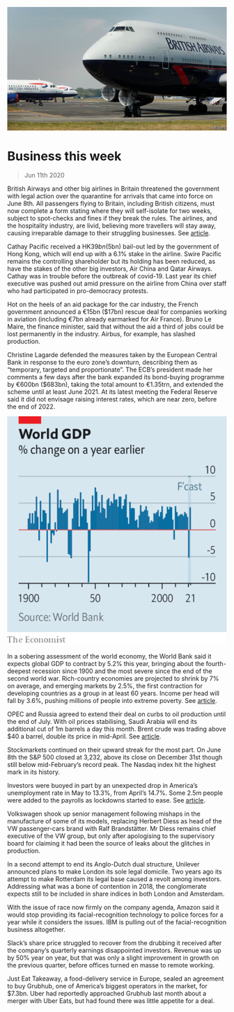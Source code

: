 ![](./images/20200613_WWP501.jpg)

# Business this week

> Jun 11th 2020

British Airways and other big airlines in Britain threatened the government with legal action over the quarantine for arrivals that came into force on June 8th. All passengers flying to Britain, including British citizens, must now complete a form stating where they will self-isolate for two weeks, subject to spot-checks and fines if they break the rules. The airlines, and the hospitality industry, are livid, believing more travellers will stay away, causing irreparable damage to their struggling businesses. See [article](https://www.economist.com//britain/2020/06/11/britains-new-quarantine-rules-are-a-head-scratcher).

Cathay Pacific received a HK$39bn ($5bn) bail-out led by the government of Hong Kong, which will end up with a 6.1% stake in the airline. Swire Pacific remains the controlling shareholder but its holding has been reduced, as have the stakes of the other big investors, Air China and Qatar Airways. Cathay was in trouble before the outbreak of covid-19. Last year its chief executive was pushed out amid pressure on the airline from China over staff who had participated in pro-democracy protests.

Hot on the heels of an aid package for the car industry, the French government announced a €15bn ($17bn) rescue deal for companies working in aviation (including €7bn already earmarked for Air France). Bruno Le Maire, the finance minister, said that without the aid a third of jobs could be lost permanently in the industry. Airbus, for example, has slashed production.

Christine Lagarde defended the measures taken by the European Central Bank in response to the euro zone’s downturn, describing them as “temporary, targeted and proportionate”. The ECB’s president made her comments a few days after the bank expanded its bond-buying programme by €600bn ($683bn), taking the total amount to €1.35trn, and extended the scheme until at least June 2021. At its latest meeting the Federal Reserve said it did not envisage raising interest rates, which are near zero, before the end of 2022.

![](./images/20200613_WWC029.png)

In a sobering assessment of the world economy, the World Bank said it expects global GDP to contract by 5.2% this year, bringing about the fourth- deepest recession since 1900 and the most severe since the end of the second world war. Rich-country economies are projected to shrink by 7% on average, and emerging markets by 2.5%, the first contraction for developing countries as a group in at least 60 years. Income per head will fall by 3.6%, pushing millions of people into extreme poverty. See [article](https://www.economist.com//leaders/2020/06/11/most-investors-and-some-firms-are-upbeat-about-the-world-economy).

OPEC and Russia agreed to extend their deal on curbs to oil production until the end of July. With oil prices stabilising, Saudi Arabia will end its additional cut of 1m barrels a day this month. Brent crude was trading above $40 a barrel, double its price in mid-April. See [article](https://www.economist.com//finance-and-economics/2020/06/13/investment-in-oil-supply-has-collapsed-it-may-not-roar-back).

Stockmarkets continued on their upward streak for the most part. On June 8th the S&P 500 closed at 3,232, above its close on December 31st though still below mid-February’s record peak. The Nasdaq index hit the highest mark in its history.

Investors were buoyed in part by an unexpected drop in America’s unemployment rate in May to 13.3%, from April’s 14.7%. Some 2.5m people were added to the payrolls as lockdowns started to ease. See [article](https://www.economist.com//node/21787958).

Volkswagen shook up senior management following mishaps in the manufacture of some of its models, replacing Herbert Diess as head of the VW passenger-cars brand with Ralf Brandstätter. Mr Diess remains chief executive of the VW group, but only after apologising to the supervisory board for claiming it had been the source of leaks about the glitches in production.

In a second attempt to end its Anglo-Dutch dual structure, Unilever announced plans to make London its sole legal domicile. Two years ago its attempt to make Rotterdam its legal base caused a revolt among investors. Addressing what was a bone of contention in 2018, the conglomerate expects still to be included in share indices in both London and Amsterdam.

With the issue of race now firmly on the company agenda, Amazon said it would stop providing its facial-recognition technology to police forces for a year while it considers the issues. IBM is pulling out of the facial-recognition business altogether.

Slack’s share price struggled to recover from the drubbing it received after the company’s quarterly earnings disappointed investors. Revenue was up by 50% year on year, but that was only a slight improvement in growth on the previous quarter, before offices turned en masse to remote working.

Just Eat Takeaway, a food-delivery service in Europe, sealed an agreement to buy Grubhub, one of America’s biggest operators in the market, for $7.3bn. Uber had reportedly approached Grubhub last month about a merger with Uber Eats, but had found there was little appetite for a deal.